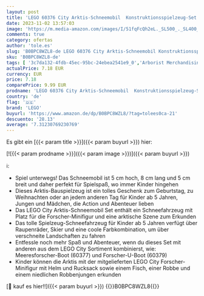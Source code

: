 ```yaml
---
layout: post
title: 'LEGO 60376 City Arktis-Schneemobil  Konstruktionsspielzeug-Set mit 3 Tier-Figuren und Einer Explorer-Minifigur  Spielzeug für Kinder ab 5 Jahren'
date: 2023-11-02 13:57:03
image: 'https://m.media-amazon.com/images/I/51fqFcQh2eL._SL500_._SL400_.jpg'
comments: true
category: ofertas
author: 'tole.es'
slug: 'B0BPC8WZL8-de LEGO 60376 City Arktis-Schneemobil Konstruktionsspielzeug-...'
sku: 'B0BPC8WZL8-de'
tags: [ '3c7da132-4fdb-45ec-95bc-24ebea2541e9_0','Arborist Merchandising Root','Bauklötze & Bausteine','Bauspielzeug & Konstruktionsspielzeug','Custom Stores','LEGO','Lego City','Self Service','Spielzeug','lego','🇩🇪', ]
actualPrice: 7.18 EUR
currency: EUR
price: 7.18
comparePrice: 9.99 EUR
prodname: 'LEGO 60376 City Arktis-Schneemobil  Konstruktionsspielzeug-Set mit 3 Tier-Figuren und Einer Explorer-Minifigur  Spielzeug für Kinder ab 5 Jahren'
country: 'de'
flag: '🇩🇪'
brand: 'LEGO'
buyurl: 'https://www.amazon.de/dp/B0BPC8WZL8/?tag=tolees0ca-21'
descuento: '28.13'
average: '7.31230769230769'
---
```


Es gibt ein [{{< param title >}}]({{< param buyurl >}}) hier:

[![{{< param prodname >}}]({{< param image >}})]({{< param buyurl >}})

ℹ️:

- Spiel unterwegs! Das Schneemobil ist 5 cm hoch, 8 cm lang und 5 cm breit und daher perfekt für Spielspaß, wo immer Kinder hingehen
- Dieses Arktis-Bauspielzeug ist ein tolles Geschenk zum Geburtstag, zu Weihnachten oder an jedem anderen Tag für Kinder ab 5 Jahren, Jungen und Mädchen, die Action und Abenteuer lieben
- Das LEGO City Arktis-Schneemobil Set enthält ein Schneefahrzeug mit Platz für die Forscher-Minifigur und eine arktische Szene zum Erkunden
- Das tolle Spielzeug-Schneefahrzeug für Kinder ab 5 Jahren verfügt über Raupenräder, Skier und eine coole Farbkombination, um über verschneite Landschaften zu fahren
- Entfessle noch mehr Spaß und Abenteuer, wenn du dieses Set mit anderen aus dem LEGO City Sortiment kombinierst, wie: Meeresforscher-Boot (60377) und Forscher-U-Boot (60379)
- Kinder können die Arktis mit der mitgelieferten LEGO City Forscher-Minifigur mit Helm und Rucksack sowie einem Fisch, einer Robbe und einem niedlichen Robbenjungen erkunden

[🛒 kauf es hier!!]({{< param buyurl >}})
{{<world>}}B0BPC8WZL8{{</world>}}
